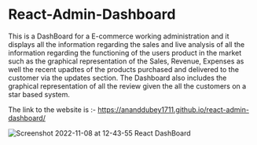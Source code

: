 # React-Admin-Dashboard


This is a DashBoard for a E-commerce working administration and it displays all the information regarding the sales and live analysis of all the information regarding the functioning of the users product in the market such as the graphical representation of the Sales, Revenue, Expenses as well the recent upadtes of the products purchased and delivered to the customer via the updates section. 
The Dashboard also includes the graphical representation of all the review given the all the customers on a star based system.


The link to the website is :- https://ananddubey1711.github.io/react-admin-dashboard/



![Screenshot 2022-11-08 at 12-43-55 React DashBoard](https://user-images.githubusercontent.com/110890327/200504015-350a105c-f0a3-47a5-9907-4a4d37248111.png)
